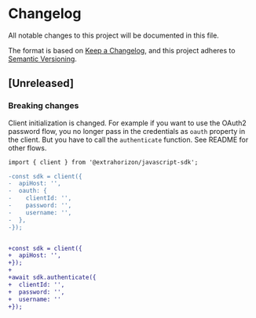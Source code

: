 # Changelog

All notable changes to this project will be documented in this file.

The format is based on [Keep a Changelog](https://keepachangelog.com/en/1.0.0/),
and this project adheres to [Semantic Versioning](https://semver.org/spec/v2.0.0.html).

## [Unreleased]

### Breaking changes

Client initialization is changed. For example if you want to use the OAuth2 password flow, you no longer pass in the credentials as `oauth` property in the client. But you have to call the `authenticate` function. See README for other flows.

```diff
import { client } from '@extrahorizon/javascript-sdk';

-const sdk = client({
-  apiHost: '',
-  oauth: {
-    clientId: '',
-    password: '',
-    username: '',
-  },
-});


+const sdk = client({
+  apiHost: '',
+});
+
+await sdk.authenticate({
+  clientId: '',
+  password: '',
+  username: ''
+});
```
